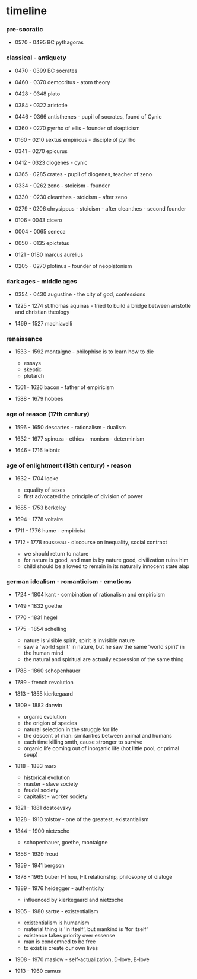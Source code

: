 # timeline

### pre-socratic

- 0570 - 0495 BC pythagoras

### classical - antiquety

- 0470 - 0399 BC socrates

- 0460 - 0370 democritus - atom theory

- 0428 - 0348 plato

- 0384 - 0322 aristotle

- 0446 - 0366 antisthenes - pupil of socrates, found of Cynic

- 0360 - 0270 pyrrho of ellis - founder of skepticism
- 0160 - 0210 sextus empiricus - disciple of pyrrho

- 0341 - 0270 epicurus

- 0412 - 0323 diogenes - cynic
- 0365 - 0285 crates - pupil of diogenes, teacher of zeno
- 0334 - 0262 zeno - stoicism - founder
- 0330 - 0230 cleanthes - stoicism - after zeno
- 0279 - 0206 chrysippus - stoicism - after cleanthes - second founder

- 0106 - 0043 cicero

- 0004 - 0065 seneca
- 0050 - 0135 epictetus
- 0121 - 0180 marcus aurelius

- 0205 - 0270 plotinus - founder of neoplatonism

### dark ages - middle ages

- 0354 - 0430 augustine - the city of god, confessions

- 1225 - 1274 st.thomas aquinas - tried to build a bridge between aristotle and christian theology

- 1469 - 1527 machiavelli

### renaissance

- 1533 - 1592 montaigne - philophise is to learn how to die
  - essays
  - skeptic
  - plutarch

- 1561 - 1626 bacon - father of empiricism

- 1588 - 1679 hobbes

### age of reason (17th century)

- 1596 - 1650 descartes - rationalism - dualism

- 1632 - 1677 spinoza - ethics - monism - determinism

- 1646 - 1716 leibniz

### age of enlightment (18th century) - reason

- 1632 - 1704 locke
  - equality of sexes
  - first advocated the principle of division of power

- 1685 - 1753 berkeley

- 1694 - 1778 voltaire

- 1711 - 1776 hume - empiricist

- 1712 - 1778 rousseau - discourse on inequality, social contract
  - we should return to nature
  - for nature is good, and man is by nature good, civilization ruins him
  - child should be allowed to remain in its naturally innocent state alap

### german idealism - romanticism - emotions

- 1724 - 1804 kant - combination of rationalism and empiricism

- 1749 - 1832 goethe

- 1770 - 1831 hegel

- 1775 - 1854 schelling
  - nature is visible spirit, spirit is invisible nature
  - saw a 'world spirit' in nature, but he saw the same 'world spirit' in the human mind
  - the natural and spiritual are actually expression of the same thing

- 1788 - 1860 schopenhauer

- 1789 - french revolution

- 1813 - 1855 kierkegaard

- 1809 - 1882 darwin
  - organic evolution
  - the origion of species
  - natural selection in the struggle for life
  - the descent of man: similarities between animal and humans
  - each time killing smth, cause stronger to survive
  - organic life coming out of inorganic life (hot little pool, or primal soup)

- 1818 - 1883 marx
  - historical evolution
  - master - slave society
  - feudal society
  - capitalist - worker society

- 1821 - 1881 dostoevsky

- 1828 - 1910 tolstoy - one of the greatest, existantialism

- 1844 - 1900 nietzsche
  - schopenhauer, goethe, montaigne

- 1856 - 1939 freud

- 1859 - 1941 bergson

- 1878 - 1965 buber I-Thou, I-It relationship, philosophy of dialoge

- 1889 - 1976 heidegger - authenticity
  - influenced by kierkegaard and nietzsche

- 1905 - 1980 sartre - existentialism
  - existentialism is humanism
  - material thing is 'in itself', but mankind is 'for itself'
  - existence takes priority over essense
  - man is condemned to be free
  - to exist is create our own lives

- 1908 - 1970 maslow - self-actualization, D-love, B-love

- 1913 - 1960 camus
